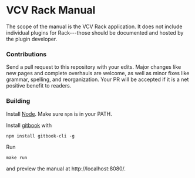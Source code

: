 # VCV Rack Manual

The scope of the manual is the VCV Rack application. It does not include individual plugins for Rack---those should be documented and hosted by the plugin developer.

### Contributions

Send a pull request to this repository with your edits.
Major changes like new pages and complete overhauls are welcome, as well as minor fixes like grammar, spelling, and reorganization.
Your PR will be accepted if it is a net positive benefit to readers.

### Building

Install [Node](https://nodejs.org/en/). Make sure `npm` is in your PATH.

Install [gitbook](https://github.com/GitbookIO/gitbook) with

	npm install gitbook-cli -g

Run

	make run

and preview the manual at http://localhost:8080/.
